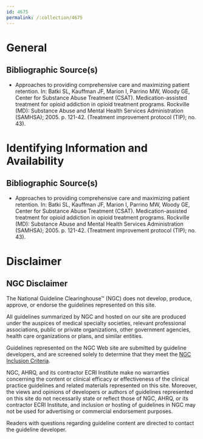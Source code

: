 ```yaml
---
id: 4675
permalink: /:collection/4675
---
```


# General

## Bibliographic Source(s)

- Approaches to providing comprehensive care and maximizing patient retention. In: Batki SL, Kauffman JF, Marion I, Parrino MW, Woody GE, Center for Substance Abuse Treatment (CSAT). Medication-assisted treatment for opioid addiction in opioid treatment programs. Rockville (MD): Substance Abuse and Mental Health Services Administration (SAMHSA); 2005. p. 121-42. (Treatment improvement protocol (TIP); no. 43).

# Identifying Information and Availability

## Bibliographic Source(s)

- Approaches to providing comprehensive care and maximizing patient retention. In: Batki SL, Kauffman JF, Marion I, Parrino MW, Woody GE, Center for Substance Abuse Treatment (CSAT). Medication-assisted treatment for opioid addiction in opioid treatment programs. Rockville (MD): Substance Abuse and Mental Health Services Administration (SAMHSA); 2005. p. 121-42. (Treatment improvement protocol (TIP); no. 43).

# Disclaimer

## NGC Disclaimer

The National Guideline Clearinghouse™ (NGC) does not develop, produce, approve, or endorse the guidelines represented on this site.

All guidelines summarized by NGC and hosted on our site are produced under the auspices of medical specialty societies, relevant professional associations, public or private organizations, other government agencies, health care organizations or plans, and similar entities.

Guidelines represented on the NGC Web site are submitted by guideline developers, and are screened solely to determine that they meet the [NGC Inclusion Criteria](/help-and-about/summaries/inclusion-criteria).

NGC, AHRQ, and its contractor ECRI Institute make no warranties concerning the content or clinical efficacy or effectiveness of the clinical practice guidelines and related materials represented on this site. Moreover, the views and opinions of developers or authors of guidelines represented on this site do not necessarily state or reflect those of NGC, AHRQ, or its contractor ECRI Institute, and inclusion or hosting of guidelines in NGC may not be used for advertising or commercial endorsement purposes.

Readers with questions regarding guideline content are directed to contact the guideline developer.

